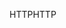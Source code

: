 <span data-ttu-id="00d18-101">HTTP</span><span class="sxs-lookup"><span data-stu-id="00d18-101">HTTP</span></span>